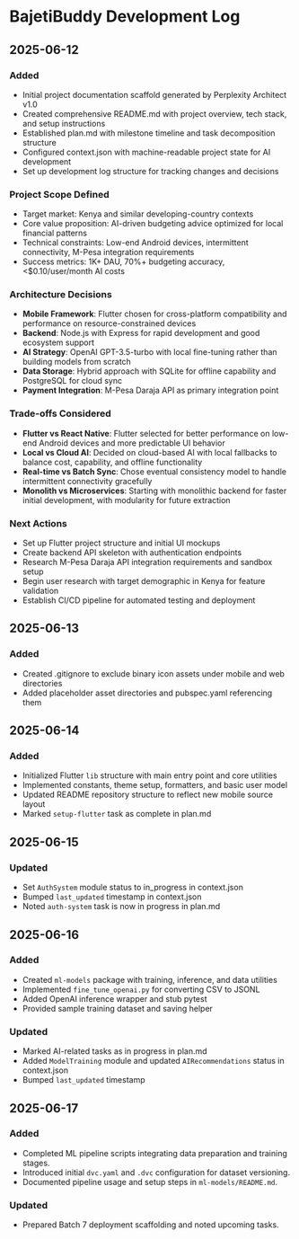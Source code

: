 # BajetiBuddy Development Log

## 2025-06-12
### Added
- Initial project documentation scaffold generated by Perplexity Architect v1.0
- Created comprehensive README.md with project overview, tech stack, and setup 
  instructions
- Established plan.md with milestone timeline and task decomposition structure
- Configured context.json with machine-readable project state for AI development
- Set up development log structure for tracking changes and decisions

### Project Scope Defined
- Target market: Kenya and similar developing-country contexts
- Core value proposition: AI-driven budgeting advice optimized for local 
  financial patterns
- Technical constraints: Low-end Android devices, intermittent connectivity, 
  M-Pesa integration requirements
- Success metrics: 1K+ DAU, 70%+ budgeting accuracy, <$0.10/user/month AI costs

### Architecture Decisions
- **Mobile Framework**: Flutter chosen for cross-platform compatibility and 
  performance on resource-constrained devices
- **Backend**: Node.js with Express for rapid development and good ecosystem 
  support
- **AI Strategy**: OpenAI GPT-3.5-turbo with local fine-tuning rather than 
  building models from scratch
- **Data Storage**: Hybrid approach with SQLite for offline capability and 
  PostgreSQL for cloud sync
- **Payment Integration**: M-Pesa Daraja API as primary integration point

### Trade-offs Considered
- **Flutter vs React Native**: Flutter selected for better performance on 
  low-end Android devices and more predictable UI behavior
- **Local vs Cloud AI**: Decided on cloud-based AI with local fallbacks to 
  balance cost, capability, and offline functionality  
- **Real-time vs Batch Sync**: Chose eventual consistency model to handle 
  intermittent connectivity gracefully
- **Monolith vs Microservices**: Starting with monolithic backend for faster 
  initial development, with modularity for future extraction

### Next Actions
- Set up Flutter project structure and initial UI mockups
- Create backend API skeleton with authentication endpoints
- Research M-Pesa Daraja API integration requirements and sandbox setup
- Begin user research with target demographic in Kenya for feature validation
- Establish CI/CD pipeline for automated testing and deployment

## 2025-06-13
### Added
- Created .gitignore to exclude binary icon assets under mobile and web directories
- Added placeholder asset directories and pubspec.yaml referencing them

## 2025-06-14
### Added
- Initialized Flutter `lib` structure with main entry point and core utilities
- Implemented constants, theme setup, formatters, and basic user model
- Updated README repository structure to reflect new mobile source layout
- Marked `setup-flutter` task as complete in plan.md

## 2025-06-15
### Updated
- Set `AuthSystem` module status to in_progress in context.json
- Bumped `last_updated` timestamp in context.json
- Noted `auth-system` task is now in progress in plan.md


## 2025-06-16
### Added
- Created `ml-models` package with training, inference, and data utilities
- Implemented `fine_tune_openai.py` for converting CSV to JSONL
- Added OpenAI inference wrapper and stub pytest
- Provided sample training dataset and saving helper
### Updated
- Marked AI-related tasks as in progress in plan.md
- Added `ModelTraining` module and updated `AIRecommendations` status in context.json
- Bumped `last_updated` timestamp

## 2025-06-17
### Added
- Completed ML pipeline scripts integrating data preparation and training stages.
- Introduced initial `dvc.yaml` and `.dvc` configuration for dataset versioning.
- Documented pipeline usage and setup steps in `ml-models/README.md`.
### Updated
- Prepared Batch 7 deployment scaffolding and noted upcoming tasks.

